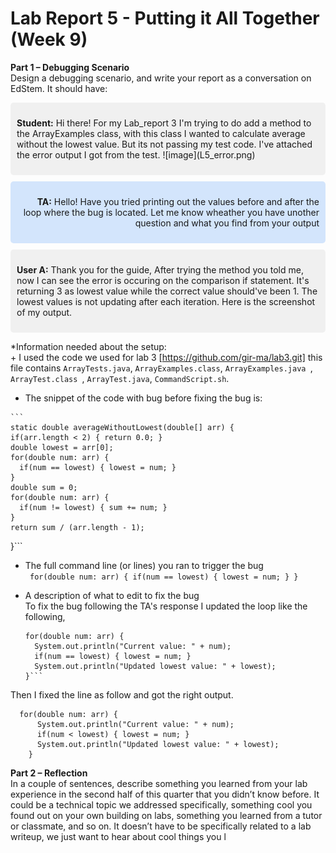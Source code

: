 # Lab Report 5 - Putting it All Together (Week 9)
**Part 1 – Debugging Scenario**<br>
Design a debugging scenario, and write your report as a conversation on EdStem. It should have:<br>

<div class="message" style="background-color: #f0f0f0; padding: 10px; border-radius: 5px; margin: 10px 0;">
  <p><strong>Student:</strong> Hi there! For my Lab_report 3 I'm trying to do add a method to the ArrayExamples class, with this class I wanted to calculate average without the lowest value. But its not passing my test code. I've attached the error output I got from the test.
![image](L5_error.png)
</p>
</div>
<div class="message" style="background-color: #d3e5fc; padding: 10px; border-radius: 5px; margin: 10px 0; text-align: right;">
  <p><strong>TA:</strong> Hello! Have you tried printing out the values before and after the loop where the bug is located. Let me know wheather you have unother question and what you find from your output</p>
</div>
<div class="message" style="background-color: #f0f0f0; padding: 10px; border-radius: 5px; margin: 10px 0;">
  <p><strong>User A:</strong> Thank you for the guide, After trying the method you told me, now I can see the error is occuring on the comparison if statement. It's returning 3 as lowest value while the correct value should've been 1. The lowest values is not updating after each iteration.
Here is the screenshot of my output.</p>
</div>


*Information needed about the setup:<br>
    + I used the code we used for lab 3 [https://github.com/gir-ma/lab3.git] this file contains ```ArrayTests.java```,  ```ArrayExamples.class```, ```ArrayExamples.java ```, ```ArrayTest.class ```, ```ArrayTest.java```, ```CommandScript.sh```.<br>
   
   + The snippet of the code with bug before fixing the bug is: <br>
  
    ```
    static double averageWithoutLowest(double[] arr) {
    if(arr.length < 2) { return 0.0; }
    double lowest = arr[0];
    for(double num: arr) {
      if(num == lowest) { lowest = num; }
    }
    double sum = 0;
    for(double num: arr) {
      if(num != lowest) { sum += num; }
    }
    return sum / (arr.length - 1);
  }```
   + The full command line (or lines) you ran to trigger the bug<br>
    ```
for(double num: arr) {
      if(num == lowest) { lowest = num; }
    }```
  + A description of what to edit to fix the bug<br>
To fix the bug following the TA's response I updated the loop like the following,<br>
   
    ```
    for(double num: arr) {
      System.out.println("Current value: " + num);
      if(num == lowest) { lowest = num; }
      System.out.println("Updated lowest value: " + lowest);
    }```
Then I fixed the line as follow and got the right output.<br>

```
  for(double num: arr) {
      System.out.println("Current value: " + num);
      if(num < lowest) { lowest = num; }
      System.out.println("Updated lowest value: " + lowest);
    }
```

**Part 2 – Reflection**<br>
In a couple of sentences, describe something you learned from your lab experience in the second half of this quarter that you didn’t know before. It could be a technical topic we addressed specifically, something cool you found out on your own building on labs, something you learned from a tutor or classmate, and so on. It doesn’t have to be specifically related to a lab writeup, we just want to hear about cool things you l

